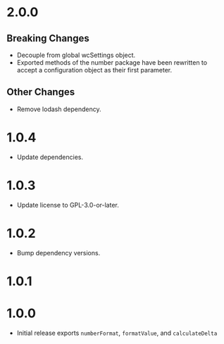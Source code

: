 # 2.0.0
## Breaking Changes
- Decouple from global wcSettings object.
- Exported methods of the number package have been rewritten to accept a configuration object as their first parameter.

## Other Changes
- Remove lodash dependency.

# 1.0.4

- Update dependencies.

# 1.0.3

- Update license to GPL-3.0-or-later.

# 1.0.2

- Bump dependency versions.

# 1.0.1

# 1.0.0

- Initial release exports `numberFormat`, `formatValue`, and `calculateDelta`
